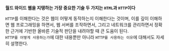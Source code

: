 
**월드 와이드 웹을 지탱하는 가장 중요한 기술 두 가지는 `HTML`과 `HTTP`이다**  
  
`HTTP`를 이해한다는 것은 웹이 어떻게 동작하는지 이해한다는 것이며, 이를 깊이 이해하면 웹 프로그래밍을 하면서, 웹 서버를 조작하면서, 그리고 네트워크를 관리하면서 정확한 근거에 기반한 올바른 기술적 판단을 내려야할 때 큰 도움이 된다.  
`HTTP를 어떻게 사용하는가`에 대한 내용뿐만 아니라 `HTTP를 사용하는 이유`에 대해서도 자세히 설명한다.  

